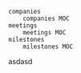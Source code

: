```markdown-tree
companies
	companies MOC
meetings
	meetings MOC
milestones
	milestones MOC
```

asdasd

